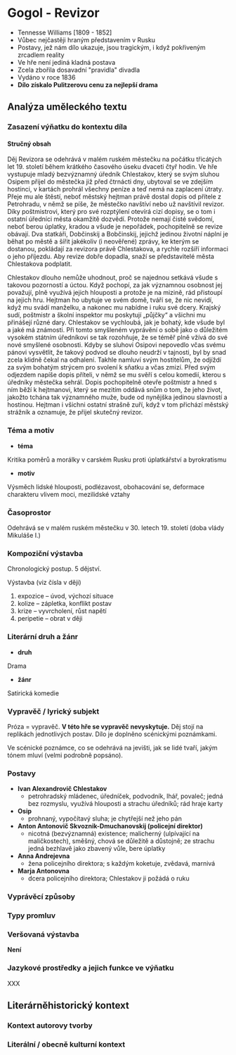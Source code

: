 # Gogol - Revizor

- Tennesse Williams [1809 - 1852]
- Vůbec nejčastěji hraným představením v Rusku
- Postavy, jež nám dílo ukazuje, jsou tragickým, i když pokřiveným zrcadlem reality
- Ve hře není jediná kladná postava
- Zcela zbořila dosavadní "pravidla" divadla
- Vydáno v roce 1836
- **Dílo získalo Pulitzerovu cenu za nejlepší drama**

## Analýza uměleckého textu

### Zasazení výňatku do kontextu díla

#### Stručný obsah

Děj Revizora se odehrává v malém ruském městečku na počátku třicátých let 19. století během krátkého časového úseku dvaceti čtyř hodin. Ve hře vystupuje mladý bezvýznamný úředník Chlestakov, který se svým sluhou Osipem přijel do městečka již před čtrnácti dny, ubytoval se ve zdejším hostinci, v kartách prohrál všechny peníze a teď nemá na zaplacení útraty. Přeje mu ale štěstí, neboť městský hejtman právě dostal dopis od přítele z Petrohradu, v němž se píše, že městečko navštíví nebo už navštívil revizor. Díky poštmistrovi, který pro své rozptýlení otevírá cizí dopisy, se o tom i ostatní úředníci města okamžitě dozvědí. Protože nemají čisté svědomí, neboť berou úplatky, kradou a všude je nepořádek, pochopitelně se revize obávají. Dva statkáři, Dobčinskij a Bobčinskij, jejichž jedinou životní náplní je běhat po městě a šířit jakékoliv (i neověřené) zprávy, ke kterým se dostanou, pokládají za revizora právě Chlestakova, a rychle rozšíří informaci o jeho příjezdu. Aby revize dobře dopadla, snaží se představitelé města Chlestakova podplatit.

Chlestakov dlouho nemůže uhodnout, proč se najednou setkává všude s takovou pozorností a úctou. Když pochopí, za jak významnou osobnost jej považují, plně využívá jejich hlouposti a protože je na mizině, rád přistoupí na jejich hru. Hejtman ho ubytuje ve svém domě, tváří se, že nic nevidí, když mu svádí manželku, a nakonec mu nabídne i ruku své dcery. Krajský sudí, poštmistr a školní inspektor mu poskytují „půjčky“ a všichni mu přinášejí různé dary. Chlestakov se vychloubá, jak je bohatý, kde všude byl a jaké má známosti. Při tomto smyšleném vyprávění o sobě jako o důležitém vysokém státním úředníkovi se tak rozohňuje, že se téměř plně vžívá do své nové smyšlené osobnosti. Kdyby se sluhovi Osipovi nepovedlo včas svému pánovi vysvětlit, že takový podvod se dlouho neudrží v tajnosti, byl by snad zcela klidně čekal na odhalení. Takhle namluví svým hostitelům, že odjíždí za svým bohatým strýcem pro svolení k sňatku a včas zmizí. Před svým odjezdem napíše dopis příteli, v němž se mu svěří s celou komedií, kterou s úředníky městečka sehrál. Dopis pochopitelně otevře poštmistr a hned s ním běží k hejtmanovi, který se mezitím oddává snům o tom, že jeho život, jakožto tchána tak významného muže, bude od nynějška jedinou slavností a hostinou. Hejtman i všichni ostatní strašně zuří, když v tom přichází městský strážník a oznamuje, že přijel skutečný revizor.

### Téma a motiv

- **téma**

Kritika poměrů a morálky v carském Rusku proti úplatkářství a byrokratismu

- **motiv**

Výsměch lidské hlouposti, podlézavost, obohacování se, deformace charakteru vlivem moci, mezilidské vztahy

### Časoprostor

Odehrává se v malém ruském městečku v 30. letech 19. století (doba vlády Mikuláše I.)

### Kompoziční výstavba

Chronologický postup. 5 dějství.

Výstavba (viz čísla v ději) 
1. expozice – úvod, výchozí situace 
2. kolize – zápletka, konflikt postav 
3. krize – vyvrcholení, růst napětí 
4. peripetie – obrat v ději 


### Literární druh a žánr

- **druh**

Drama

- **žánr**

Satirická komedie

### Vypravěč / lyrický subjekt

Próza = vypravěč. **V této hře se vypravěč nevyskytuje.** Děj stojí na replikách jednotlivých postav. Dílo je doplněno scénickými poznámkami.

Ve scénické poznámce, co se odehrává na jevišti, jak se lidé tvaří, jakým tónem mluví (velmi podrobně popsáno).

### Postavy

- **Ivan Alexandrovič Chlestakov**
  - petrohradský mládenec, úředníček, podvodník, lhář, povaleč; jedná bez rozmyslu, využívá hlouposti a strachu úředníků; rád hraje karty
- **Osip**
  - prohnaný, vypočítavý sluha; je chytřejší než jeho pán
- **Anton Antonovič Skvoznik-Dmuchanovskij (policejní direktor)**
  - nicotná (bezvýznamná) existence; malicherný (ulpívající na maličkostech), směšný, chová se důležitě a důstojně; ze strachu jedná bezhlavě jako zbavený vůle, bere úplatky
- **Anna Andrejevna**
  - žena policejního direktora; s každým koketuje, zvědavá, marnivá
- **Marja Antonovna**
  - dcera policejního direktora; Chlestakov ji požádá o ruku

### Vyprávěcí způsoby

### Typy promluv


### Veršovaná výstavba

**Není**

### Jazykové prostředky a jejich funkce ve výňatku

XXX

## Literárněhistorický kontext
### Kontext autorovy tvorby

### Literální / obecně kulturní kontext
